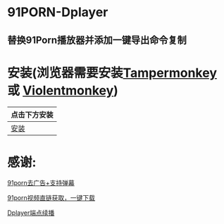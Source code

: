 # 91PORN-Dplayer
## 替换91Porn播放器并添加一键导出命令复制

# 安装(浏览器需要安装[Tampermonkey](https://tampermonkey.net/) 或 [Violentmonkey](https://violentmonkey.github.io/))
| 点击下方安装 |
| ------ |
| [安装](https://github.com/gqcdm/91PORN-Dplayer/raw/main/91porn%E6%92%AD%E6%94%BE%E5%99%A8%E6%9B%BF%E6%8D%A2.user.js) |


# 感谢:
[91porn去广告+支持弹幕](https://sleazyfork.org/zh-CN/scripts/427514-91porn%E5%8E%BB%E5%B9%BF%E5%91%8A-%E6%94%AF%E6%8C%81%E5%BC%B9%E5%B9%95)  

[91porn视频直链获取，一键下载](https://sleazyfork.org/zh-CN/scripts/433547-91porn%E8%A7%86%E9%A2%91%E7%9B%B4%E9%93%BE%E8%8E%B7%E5%8F%96-%E4%B8%80%E9%94%AE%E4%B8%8B%E8%BD%BD)  

[Dplayer端点续播](https://www.h2sheji.com/show-24.html)
